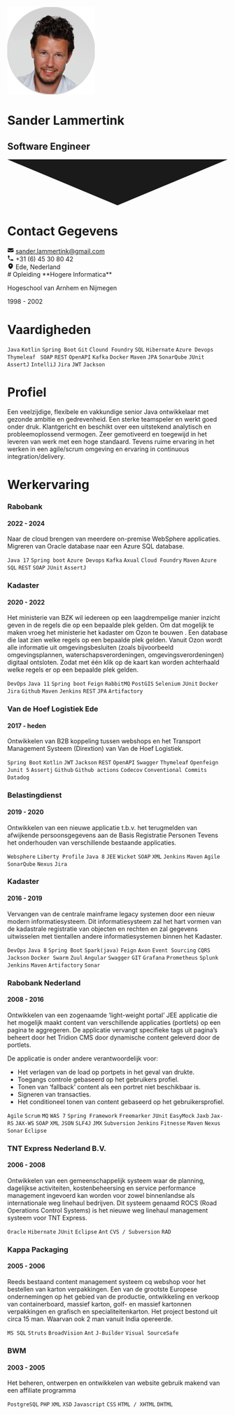 <div id="banner"><div id="banner-container"><div id="banner-left">

![photo](./images/photo.png)

</div><div id="banner-right">

# Sander Lammertink

## Software Engineer
</div></div></div><div id="main"><div id="main-container"><div id="main-left"><svg viewBox="0,0,240,50" xmlns="http://www.w3.org/2000/svg" fill="currentColor"><polygon points="0,0 240,0 120,50" /></svg>

<div id="main-left-content">

# Contact Gegevens

<div id="email"><svg xmlns="http://www.w3.org/2000/svg" viewBox="0 0 20 20" fill="currentColor" width="15" height="15">
  <path d="M3 4a2 2 0 0 0-2 2v1.161l8.441 4.221a1.25 1.25 0 0 0 1.118 0L19 7.162V6a2 2 0 0 0-2-2H3Z" />
  <path d="m19 8.839-7.77 3.885a2.75 2.75 0 0 1-2.46 0L1 8.839V14a2 2 0 0 0 2 2h14a2 2 0 0 0 2-2V8.839Z" /></svg>
<a href="mailto:sander.lammertink@gmail.com">sander.lammertink@gmail.com</a></div>
<div id="phone"><svg xmlns="http://www.w3.org/2000/svg" viewBox="0 0 20 20" fill="currentColor" width="15" height="15"><path fill-rule="evenodd" d="M2 3.5A1.5 1.5 0 0 1 3.5 2h1.148a1.5 1.5 0 0 1 1.465 1.175l.716 3.223a1.5 1.5 0 0 1-1.052 1.767l-.933.267c-.41.117-.643.555-.48.95a11.542 11.542 0 0 0 6.254 6.254c.395.163.833-.07.95-.48l.267-.933a1.5 1.5 0 0 1 1.767-1.052l3.223.716A1.5 1.5 0 0 1 18 15.352V16.5a1.5 1.5 0 0 1-1.5 1.5H15c-1.149 0-2.263-.15-3.326-.43A13.022 13.022 0 0 1 2.43 8.326 13.019 13.019 0 0 1 2 5V3.5Z" clip-rule="evenodd" /></svg>
+31 (6) 45 30 80 42</div>
<div id="location"><svg xmlns="http://www.w3.org/2000/svg" viewBox="0 0 20 20" fill="currentColor" width="15" height="15"><path fill-rule="evenodd" d="m9.69 18.933.003.001C9.89 19.02 10 19 10 19s.11.02.308-.066l.002-.001.006-.003.018-.008a5.741 5.741 0 0 0 .281-.14c.186-.096.446-.24.757-.433.62-.384 1.445-.966 2.274-1.765C15.302 14.988 17 12.493 17 9A7 7 0 1 0 3 9c0 3.492 1.698 5.988 3.355 7.584a13.731 13.731 0 0 0 2.273 1.765 11.842 11.842 0 0 0 .976.544l.062.029.018.008.006.003ZM10 11.25a2.25 2.25 0 1 0 0-4.5 2.25 2.25 0 0 0 0 4.5Z" clip-rule="evenodd" /></svg>
Ede, Nederland</div>
# Opleiding
**Hogere Informatica**

Hogeschool van Arnhem en Nijmegen

1998 - 2002

# Vaardigheden

`Java` `Kotlin` `Spring Boot` `Git` `Clound Foundry` `SQL` `Hibernate`  `Azure Devops` `Thymeleaf` ` SOAP` `REST` `OpenAPI` `Kafka` `Docker` `Maven` `JPA` `SonarQube` `JUnit` `AssertJ` `IntelliJ` `Jira` `JWT` `Jackson`  

</div></div><div id="main-right"><div id="main-right-content">

# Profiel

Een veelzijdige, flexibele en vakkundige senior Java ontwikkelaar met gezonde ambitie en gedrevenheid. Een sterke teamspeler en werkt goed onder druk. Klantgericht en beschikt over een uitstekend analytisch en probleemoplossend vermogen. Zeer gemotiveerd en toegewijd in het leveren van werk met een hoge standaard. Tevens ruime ervaring in het werken in een agile/scrum omgeving en ervaring in continuous integration/delivery.

# Werkervaring

### Rabobank

#### 2022 - 2024

Naar de cloud brengen van meerdere on-premise WebSphere applicaties. Migreren van Oracle database naar een Azure SQL database. 

`Java 17` `Spring boot` `Azure Devops` `Kafka` `Axual` `Cloud Foundry` `Maven` `Azure SQL`  `REST` `SOAP` `JUnit` `AssertJ`

### Kadaster
#### 2020 - 2022

Het ministerie van BZK wil iedereen op een laagdrempelige manier inzicht geven in de regels die op een bepaalde plek gelden. Om dat mogelijk te maken vroeg het ministerie het kadaster om Ozon te bouwen . Een database die laat zien welke regels op een bepaalde plek gelden. Vanuit Ozon wordt alle informatie uit omgevingsbesluiten (zoals bijvoorbeeld omgevingsplannen, waterschapsverordeningen, omgevingsverordeningen) digitaal ontsloten. Zodat met één klik op de kaart kan worden achterhaald welke regels er op een bepaalde plek gelden.

`DevOps`  `Java 11`  `Spring boot` `Feign` `RabbitMQ` `PostGIS` `Selenium` `JUnit` `Docker` `Jira` `Github` `Maven` `Jenkins` `REST` `JPA` `Artifactory`

### Van de Hoef Logistiek Ede
#### 2017 - heden

Ontwikkelen van B2B koppeling tussen webshops en het Transport Management Systeem (Dirextion) van Van de Hoef Logistiek.

`Spring Boot` `Kotlin` `JWT` `Jackson` `REST` `OpenAPI` `Swagger` `Thymeleaf` `Openfeign` `Junit 5` `Assertj`  `Github` `Github actions` `Codecov` `Conventional Commits` `Datadog`

### Belastingdienst
#### 2019 - 2020

Ontwikkelen van een nieuwe applicatie t.b.v. het terugmelden van afwijkende persoonsgegevens aan de Basis Registratie Personen Tevens het onderhouden van verschillende bestaande applicaties.

`Websphere` `Liberty Profile` `Java 8` `JEE` `Wicket` `SOAP` `XML` `Jenkins` `Maven` `Agile` `SonarQube` `Nexus` `Jira`

### Kadaster
#### 2016 - 2019

Vervangen van de centrale mainframe legacy systemen door een nieuw modern informatiesysteem. Dit informatiesysteem zal het hart vormen van de kadastrale registratie van objecten en rechten en zal gegevens uitwisselen met tientallen andere informatiesystemen binnen het Kadaster.

`DevOps` `Java 8` `Spring Boot` `Spark(java)` `Feign` `Axon` `Event Sourcing` `CQRS` `Jackson` `Docker Swarm` `Zuul` `Angular` `Swagger` `GIT` `Grafana` `Prometheus` `Splunk` `Jenkins` `Maven` `Artifactory` `Sonar`

### Rabobank Nederland
#### 2008 - 2016

Ontwikkelen van een zogenaamde ‘light-weight portal’ JEE applicatie die het mogelijk maakt content van verschillende applicaties (portlets) op een pagina te aggregeren. De applicatie vervangt specifieke tags uit pagina’s beheert door het Tridion CMS door dynamische content geleverd door de portlets.

De applicatie is onder andere verantwoordelijk voor:

* Het verlagen van de load op portpets in het geval van drukte.
* Toegangs controle gebaseerd op het gebruikers profiel.
* Tonen van ‘fallback’ content als een portret niet beschikbaar is.
* Signeren van transacties.
* Het conditioneel tonen van content gebaseerd op het gebruikersprofiel.

`Agile` `Scrum` `MQ` `WAS 7` `Spring Framework` `Freemarker` `JUnit` `EasyMock` `Jaxb` `Jax-RS` `JAX-WS` `SOAP` `XML` `JSON` `SLF4J` `JMX` `Subversion` `Jenkins` `Fitnesse` `Maven` `Nexus` `Sonar` `Eclipse`

### TNT Express Nederland B.V.
#### 2006 - 2008

Ontwikkelen van een gemeenschappelijk systeem waar de planning, dagelijkse activiteiten, kostenbeheersing en service performance management ingevoerd kan worden voor zowel binnenlandse als internationale weg linehaul bedrijven. Dit systeem genaamd ROCS (Road Operations Control Systems) is het nieuwe weg linehaul management systeem voor TNT Express.

`Oracle` `Hibernate` `JUnit` `Eclipse` `Ant` `CVS / Subversion` `RAD`

### Kappa Packaging
#### 2005 - 2006

Reeds bestaand content management systeem cq webshop voor het bestellen van karton verpakkingen. Een van de grootste Europese ondernemingen op het gebied van de productie, ontwikkeling en verkoop van containerboard, massief karton, golf- en massief kartonnen verpakkingen en grafisch en specialiteitenkarton. Het project bestond uit circa 15 man. Waarvan ook 2 man vanuit India opereerde.

`MS SQL` `Struts` `BroadVision` `Ant` `J-Builder` `Visual SourceSafe`

### BWM
#### 2003 - 2005

Het beheren, ontwerpen en ontwikkelen van website gebruik makend van een affiliate programma 

`PostgreSQL` `PHP` `XML` `XSD` `Javascript` `CSS` `HTML / XHTML` `DHTML`

</div></div></div></div>